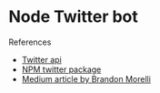 # Node Twitter bot

References
* [Twitter api](https://dev.twitter.com/rest/reference/get/search/tweets)
* [NPM twitter package](https://www.npmjs.com/package/twitter)
* [Medium article by Brandon Morelli](https://hackernoon.com/build-a-simple-twitter-bot-with-node-js-in-just-38-lines-of-code-ed92db9eb078)
